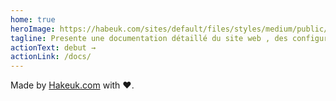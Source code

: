 ```yaml
---
home: true
heroImage: https://habeuk.com/sites/default/files/styles/medium/public/2022-07/untitled-42_4x-v2.png
tagline: Presente une documentation détaillé du site web , des configurations et des examples.
actionText: debut →
actionLink: /docs/
---
```


Made by [Hakeuk.com](https://habeuk.com) with ❤️.
